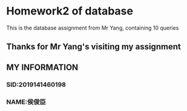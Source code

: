# Homework2 of database
This is the database assignment from Mr Yang, containing 10 queries
## Thanks for Mr Yang's visiting my assignment

## MY INFORMATION
### SID:2019141460198
### NAME:侯俊臣
